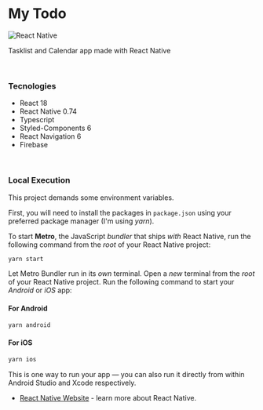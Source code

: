 
# My Todo

![React Native](https://img.shields.io/badge/react_native-%2320232a.svg?style=for-the-badge&logo=react&logoColor=%2361DAFB)

Tasklist and Calendar app made with React Native

<br>

### Tecnologies

- React 18
- React Native 0.74
- Typescript
- Styled-Components 6
- React Navigation 6
- Firebase 

<br>

### Local Execution

This project demands some environment variables.

First, you will need to install the packages in `package.json` using your preferred package manager (I'm using *yarn*).  

To start **Metro**, the JavaScript _bundler_ that ships _with_ React Native, run the following command from the _root_ of your React Native project:

```bash
yarn start
```
Let Metro Bundler run in its _own_ terminal. Open a _new_ terminal from the _root_ of your React Native project. Run the following command to start your _Android_ or _iOS_ app:

#### For Android

```bash
yarn android
```

#### For iOS

```bash
yarn ios
```
This is one way to run your app — you can also run it directly from within Android Studio and Xcode respectively.

- [React Native Website](https://reactnative.dev) - learn more about React Native.